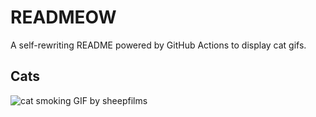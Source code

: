 # READMEOW

A self-rewriting README powered by GitHub Actions to display cat gifs.

## Cats

![cat smoking GIF by sheepfilms](https://media1.giphy.com/media/l0ExdMHUDKteztyfe/200.gif?cid=9acd02dagufqc8w7huw93gc7f7c2bkqxqja3dsk3dgbzte7t&ep=v1_gifs_search&rid=200.gif&ct=g)
